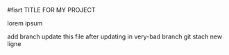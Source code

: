 #fisrt TITLE FOR MY PROJECT

lorem ipsum  


add branch update this file after updating in very-bad branch 
 git stach
 new ligne 